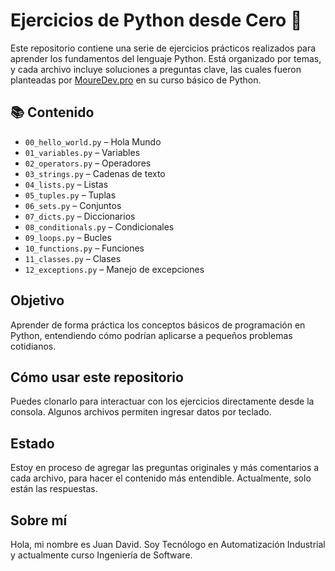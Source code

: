 # Ejercicios de Python desde Cero 🐍

Este repositorio contiene una serie de ejercicios prácticos realizados para aprender los fundamentos del lenguaje Python. Está organizado por temas, y cada archivo incluye soluciones a preguntas clave, las cuales fueron planteadas por [MoureDev.pro](https://mouredev.com) en su curso básico de Python.

## 📚 Contenido

- `00_hello_world.py` – Hola Mundo
- `01_variables.py` – Variables
- `02_operators.py` – Operadores
- `03_strings.py` – Cadenas de texto
- `04_lists.py` – Listas
- `05_tuples.py` – Tuplas
- `06_sets.py` – Conjuntos
- `07_dicts.py` – Diccionarios
- `08_conditionals.py` – Condicionales
- `09_loops.py` – Bucles
- `10_functions.py` – Funciones
- `11_classes.py` – Clases
- `12_exceptions.py` – Manejo de excepciones

## Objetivo

Aprender de forma práctica los conceptos básicos de programación en Python, entendiendo cómo podrían aplicarse a pequeños problemas cotidianos.

## Cómo usar este repositorio

Puedes clonarlo para interactuar con los ejercicios directamente desde la consola. Algunos archivos permiten ingresar datos por teclado.

## Estado

Estoy en proceso de agregar las preguntas originales y más comentarios a cada archivo, para hacer el contenido más entendible. Actualmente, solo están las respuestas.

## Sobre mí

Hola, mi nombre es Juan David.
Soy Tecnólogo en Automatización Industrial y actualmente curso Ingeniería de Software.